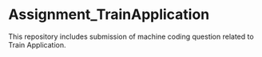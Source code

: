 # Assignment_TrainApplication
This repository includes submission of machine coding question related to Train Application.
